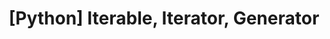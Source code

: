 ---
layout: post
title: '[Python] Iterable, Iterator, Generator'
excerpt: 파이썬의 Iterable, Iterator, Generator 객체에 대해 알아본다.
project: false
tags:
  - Python
  - Iterable
  - Iterator
  - Generator
category: Python
---